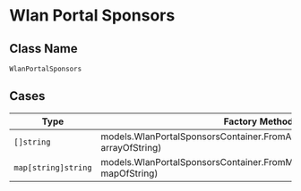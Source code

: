 
# Wlan Portal Sponsors

## Class Name

`WlanPortalSponsors`

## Cases

| Type | Factory Method |
|  --- | --- |
| `[]string` | models.WlanPortalSponsorsContainer.FromArrayOfString([]string arrayOfString) |
| `map[string]string` | models.WlanPortalSponsorsContainer.FromMapOfString(map[string]string mapOfString) |


